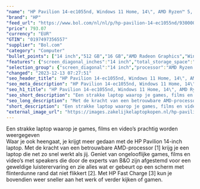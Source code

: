 ```yaml
---
"name": "HP Pavilion 14-ec1055nd, Windows 11 Home, 14\", AMD Ryzen™ 5, 16GB RAM, 512GB SSD, FHD, Natuurlijk zilver"
"brand": "HP"
"feed_url": "https://www.bol.com/nl/nl/p/hp-pavilion-14-ec1055nd/9300000151009811"
"price": 793.07
"currency": "EUR"
"GTIN": "0197497356557"
"supplier": "Bol.com"
"category": "Computer"
"bullet_points": ["14 inch","512 GB","16 GB","AMD Radeon Graphics","Windows"]
"features": {"screen_diagonal_inches":"14 inch","total_storage_space":"512 GB","memory_size":"16 GB","graphics_card":"AMD Radeon Graphics","operating_system":"Windows"}
"selection_group": {"screen_diagonal":"14 inch","processor":"AMD Ryzen 5","changed_price_past_3_days":false,"product_family":"Pavilion 14"}
"changed": "2023-12-13 07:27:51"
"seo_header_title": "HP Pavilion 14-ec1055nd, Windows 11 Home, 14\", AMD Ryzen™ 5, 16GB RAM, 512GB SSD, FHD, Natuurlijk zilver"
"seo_meta_description": "HP Pavilion 14-ec1055nd, Windows 11 Home, 14\", AMD Ryzen™ 5, 16GB RAM, 512GB SSD, FHD, Natuurlijk zilver"
"seo_h1_title": "HP Pavilion 14-ec1055nd, Windows 11 Home, 14\", AMD Ryzen™ 5, 16GB RAM, 512GB SSD, FHD, Natuurlijk zilver"
"seo_short_description": "Een strakke laptop waarop je games, films en video’s prachtig worden weergegeven <br />Waar je ook heengaat, je krijgt meer gedaan met de HP Pavilion 14-inch laptop."
"seo_long_description": "Met de kracht van een betrouwbare AMD-processor [1] krijg je een laptop die net zo snel werkt als jij. Geniet van ongelooflijke games, films en video’s met speakers die door de experts van B&O zijn afgestemd voor een geweldige luisterervaring en zie alles wat er gebeurt op een scherm met flinterdunne rand dat niet flikkert [2]. Met HP Fast Charge [3] kun je bovendien weer sneller aan het werk of verder kijken of gamen."
"short_description": "Een strakke laptop waarop je games, films en video’s prachtig worden weergegeven Waar je ook heengaat, je krijgt meer gedaan met de HP Pavilion 14-inch laptop. Met de kracht van een betrouwbare AMD-processor [1] krijg je een laptop die net zo snel werkt als jij. Geniet van ongelooflijke games, films en video’s met speakers die door de experts van B&O zijn afgestemd voor een geweldige luisterervaring en zie alles wat er gebeurt op een scherm met flinterdunne rand dat niet flikkert [2]. Met HP Fast Charge [3] kun je bovendien weer sneller aan het werk of verder kijken of gamen."
"external_image_url": "https://images.zakelijkelaptopkopen.nl/hp-pavilion-14-ec1055nd.webp"
---
```


Een strakke laptop waarop je games, films en video’s prachtig worden weergegeven <br />Waar je ook heengaat, je krijgt meer gedaan met de HP Pavilion 14-inch laptop. Met de kracht van een betrouwbare AMD-processor [1] krijg je een laptop die net zo snel werkt als jij. Geniet van ongelooflijke games, films en video’s met speakers die door de experts van B&O zijn afgestemd voor een geweldige luisterervaring en zie alles wat er gebeurt op een scherm met flinterdunne rand dat niet flikkert [2]. Met HP Fast Charge [3] kun je bovendien weer sneller aan het werk of verder kijken of gamen.